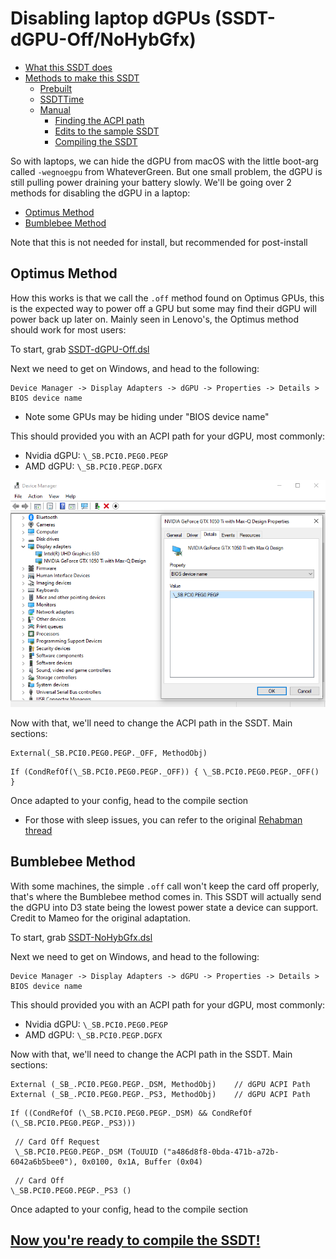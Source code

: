 # Disabling laptop dGPUs (SSDT-dGPU-Off/NoHybGfx)

* [What this SSDT does](#what-this-ssdt-does)
* [Methods to make this SSDT](#methods-to-make-this-ssdt)
  * [Prebuilt](#prebuilts)
  * [SSDTTime](#ssdttime)
  * [Manual](#manual)
    * [Finding the ACPI path](#finding-the-acpi-path)
    * [Edits to the sample SSDT](#edits-to-the-sample-ssdt)
    * [Compiling the SSDT](#compiling-the-ssdt)

So with laptops, we can hide the dGPU from macOS with the little boot-arg called `-wegnoegpu` from WhateverGreen. But one small problem, the dGPU is still pulling power draining your battery slowly. We'll be going over 2 methods for disabling the dGPU in a laptop:

* [Optimus Method](/Laptops/laptop-disable.md#optimus-method)
* [Bumblebee Method](/Laptops/laptop-disable.md#bumblebee-method)

Note that this is not needed for install, but recommended for post-install

## Optimus Method

How this works is that we call the `.off` method found on Optimus GPUs, this is the expected way to power off a GPU but some may find their dGPU will power back up later on. Mainly seen in Lenovo's, the Optimus method should work for most users:

To start, grab [SSDT-dGPU-Off.dsl](https://github.com/dortania/Getting-Started-With-ACPI/blob/master/extra-files/decompiled/SSDT-dGPU-Off.dsl.zip)

Next we need to get on Windows, and head to the following:

```
Device Manager -> Display Adapters -> dGPU -> Properties -> Details > BIOS device name
```

* Note some GPUs may be hiding under "BIOS device name"

This should provided you with an ACPI path for your dGPU, most commonly:

* Nvidia dGPU: `\_SB.PCI0.PEG0.PEGP`
* AMD dGPU: `\_SB.PCI0.PEGP.DGFX`

![Credit to 1Revenger1 for the image](../images/Desktops/nvidia.png)

Now with that, we'll need to change the ACPI path in the SSDT. Main sections:

```
External(_SB.PCI0.PEG0.PEGP._OFF, MethodObj)
```

```
If (CondRefOf(\_SB.PCI0.PEG0.PEGP._OFF)) { \_SB.PCI0.PEG0.PEGP._OFF() }
```

Once adapted to your config, head to the compile section

* For those with sleep issues, you can refer to the original [Rehabman thread](https://www.tonymacx86.com/threads/guide-disabling-discrete-graphics-in-dual-gpu-laptops.163772/)

## Bumblebee Method

With some machines, the simple `.off` call won't keep the card off properly, that's where the Bumblebee method comes in. This SSDT will actually send the dGPU into D3 state being the lowest power state a device can support. Credit to Mameo for the original adaptation.

To start, grab [SSDT-NoHybGfx.dsl](https://github.com/dortania/Getting-Started-With-ACPI/blob/master/extra-files/decompiled/SSDT-NoHybGfx.dsl.zip)

Next we need to get on Windows, and head to the following:

```
Device Manager -> Display Adapters -> dGPU -> Properties -> Details > BIOS device name
```

This should provided you with an ACPI path for your dGPU, most commonly:

* Nvidia dGPU: `\_SB.PCI0.PEG0.PEGP`
* AMD dGPU: `\_SB.PCI0.PEGP.DGFX`

Now with that, we'll need to change the ACPI path in the SSDT. Main sections:

```
External (_SB_.PCI0.PEG0.PEGP._DSM, MethodObj)    // dGPU ACPI Path
External (_SB_.PCI0.PEG0.PEGP._PS3, MethodObj)    // dGPU ACPI Path
```

```
If ((CondRefOf (\_SB.PCI0.PEG0.PEGP._DSM) && CondRefOf (\_SB.PCI0.PEG0.PEGP._PS3)))
```

``` text
 // Card Off Request
 \_SB.PCI0.PEG0.PEGP._DSM (ToUUID ("a486d8f8-0bda-471b-a72b-6042a6b5bee0"), 0x0100, 0x1A, Buffer (0x04)
```

```
 // Card Off
\_SB.PCI0.PEG0.PEGP._PS3 ()
```

Once adapted to your config, head to the compile section

## [Now you're ready to compile the SSDT!](/Manual/compile.md)
